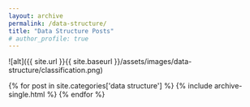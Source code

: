 ```yaml
---
layout: archive
permalink: /data-structure/
title: "Data Structure Posts"
# author_profile: true
---
```

![alt]({{ site.url }}{{ site.baseurl }}/assets/images/data-structure/classification.png)

{% for post in site.categories['data structure'] %}
  {% include archive-single.html %}
{% endfor %}

<!--
with the percentage symbol
{ for post in site.categories['post' and 'data structure'] }
{ for post in site.categories['post' or 'data structure'] }

<ul class="posts">
{% assign count = 0 %}
{% for post in site.posts %}
  {% if post.categories contains 'data', 'post'  %}
    {% if count < 20 %}
      {% assign count = count|plus:1 %}
      <div class="post_info">
        <li>
          <a href="{{ post.url }}">{{ post.title }}</a>
          <span>({{ post.date | date:"%Y-%m-%d" }})</span>
        </li>
      </div>
    {% endif %}
  {% endif %}
{% endfor %}
</ul>
-->
